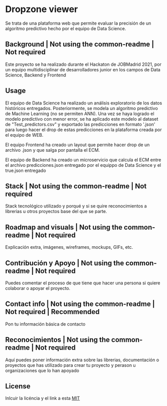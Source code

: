 # Dropzone viewer

Se trata de una plataforma web que permite evaluar la precisión de un algoritmo predictivo hecho por el equipo de Data Science.


## Background | Not using the common-readme | Not required

Este proyecto se ha realizado durante el Hackaton de JOBMadrid 2021, por un equipo multidisciplinar de desarrolladores junior en los campos de Data Science, Backend y Frontend


## Usage

El equipo de Data Science ha realizado un análisis exploratorio de los datos históricos entregados. Posteriormente, se modela un algoritmo predictivo de Machine Learning (no se permiten ANN). Una vez se haya logrado el modelo predictivo con menor error, se ha aplicado este modelo al dataset de "Test_predictors.csv" y exportado las predicciones en formato '.json' para luego hacer el drop de estas predicciones en la plataforma creada por el equipo de WEB.

El equipo Frontend ha creado un layout que permite hacer drop de un archivo .json y que salga por pantalla el ECM.

El equipo de  Backend ha creado un microservicio que calcula el ECM entre el archivo predicciones.json entregado por el equippo de Data Science y el true.json entregado


## Stack | Not using the common-readme | Not required

Stack tecnológico utilizado y porqué y si se quire reconocimientos a librerias u otros proyectos base del que se parte.

## Roadmap and visuals | Not using the common-readme | Not required

Explicación extra, imágenes, wireframes, mockups, GIFs, etc.

## Contribución y Apoyo | Not using the common-readme | Not required

Puedes comentar el proceso de que tiene que hacer una persona si quiere colaborar o apoyar el proyecto. 

## Contact info | Not using the common-readme | Not required  | Recommended

Pon tu información básica de contacto 

## Reconocimientos | Not using the common-readme | Not required

Aquí puedes poner información extra sobre las librerias, documentación o proyectos que has utilizado para crear tu proyecto y perason u organizaciones que lo han apoyado
## License 

Inlcuir la licéncia y el link a esta
[MIT](https://opensource.org/licenses/MIT)
